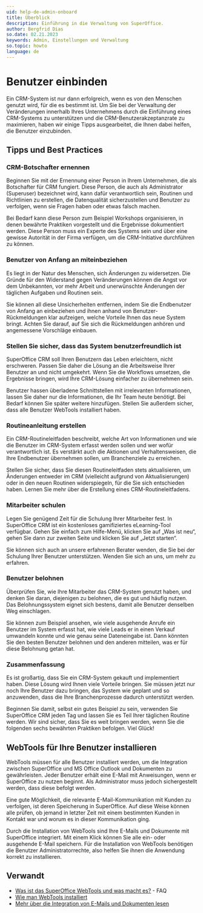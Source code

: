 ```yaml
---
uid: help-de-admin-onboard
title: Überblick
description: Einführung in die Verwaltung von SuperOffice.
author: Bergfrid Dias
so.date: 02.21.2023
keywords: Admin, Einstellungen und Verwaltung
so.topic: howto
language: de
---
```

# Benutzer einbinden

Ein CRM-System ist nur dann erfolgreich, wenn es von den Menschen genutzt wird, für die es bestimmt ist. Um Sie bei der Verwaltung der Veränderungen innerhalb Ihres Unternehmens durch die Einführung eines CRM-Systems zu unterstützen und die CRM-Benutzerakzeptanzrate zu maximieren, haben wir einige Tipps ausgearbeitet, die Ihnen dabei helfen, die Benutzer einzubinden.

## Tipps und Best Practices

### CRM-Botschafter ernennen

Beginnen Sie mit der Ernennung einer Person in Ihrem Unternehmen, die als Botschafter für CRM fungiert. Diese Person, die auch als Administrator (Superuser) bezeichnet wird, kann dafür verantwortlich sein, Routinen und Richtlinien zu erstellen, die Datenqualität sicherzustellen und Benutzer zu verfolgen, wenn sie Fragen haben oder etwas falsch machen.

Bei Bedarf kann diese Person zum Beispiel Workshops organisieren, in denen bewährte Praktiken vorgestellt und die Ergebnisse dokumentiert werden. Diese Person muss ein Experte des Systems sein und über eine gewisse Autorität in der Firma verfügen, um die CRM-Initiative durchführen zu können.

### Benutzer von Anfang an miteinbeziehen

Es liegt in der Natur des Menschen, sich Änderungen zu widersetzen. Die Gründe für den Widerstand gegen Veränderungen können die Angst vor dem Unbekannten, vor mehr Arbeit und unerwünschte Änderungen der täglichen Aufgaben und Routinen sein.

Sie können all diese Unsicherheiten entfernen, indem Sie die Endbenutzer von Anfang an einbeziehen und ihnen anhand von Benutzer-Rückmeldungen klar aufzeigen, welche Vorteile Ihnen das neue System bringt. Achten Sie darauf, auf Sie sich die Rückmeldungen anhören und angemessene Vorschläge einbauen.

### Stellen Sie sicher, dass das System benutzerfreundlich ist

SuperOffice CRM soll Ihren Benutzern das Leben erleichtern, nicht erschweren. Passen Sie daher die Lösung an die Arbeitsweise Ihrer Benutzer an und nicht umgekehrt. Wenn Sie die Workflows umsetzen, die Ergebnisse bringen, wird Ihre CRM-Lösung einfacher zu übernehmen sein.

Benutzer hassen überladene Schnittstellen mit irrelevanten Informationen, lassen Sie daher nur die Informationen, die Ihr Team heute benötigt. Bei Bedarf können Sie später weitere hinzufügen. Stellen Sie außerdem sicher, dass alle Benutzer WebTools installiert haben.

### Routineanleitung erstellen

Ein CRM-Routineleitfaden beschreibt, welche Art von Informationen und wie die Benutzer im CRM-System erfasst werden sollen und wer wofür verantwortlich ist. Es verstärkt auch die Aktionen und Verhaltensweisen, die Ihre Endbenutzer übernehmen sollen, um Branchenziele zu erreichen.

Stellen Sie sicher, dass Sie diesen Routineleitfaden stets aktualisieren, um Änderungen entweder im CRM (vielleicht aufgrund von Aktualisierungen) oder in den neuen Routinen widerspiegeln, für die Sie sich entschieden haben. Lernen Sie mehr über die Erstellung eines CRM-Routineleitfadens.

### Mitarbeiter schulen

Legen Sie genügend Zeit für die Schulung Ihrer Mitarbeiter fest. In SuperOffice CRM ist ein kostenloses gamifiziertes eLearning-Tool verfügbar. Gehen Sie einfach zum Hilfe-Menü, klicken Sie auf „Was ist neu“, gehen Sie dann zur zweiten Seite und klicken Sie auf „Jetzt starten“.

Sie können sich auch an unsere erfahrenen Berater wenden, die Sie bei der Schulung Ihrer Benutzer unterstützen. Wenden Sie sich an uns, um mehr zu erfahren.

### Benutzer belohnen

Überprüfen Sie, wie Ihre Mitarbeiter das CRM-System genutzt haben, und denken Sie daran, diejenigen zu belohnen, die es gut und häufig nutzen. Das Belohnungssystem eignet sich bestens, damit alle Benutzer denselben Weg einschlagen.

Sie können zum Beispiel ansehen, wie viele ausgehende Anrufe ein Benutzer im System erfasst hat, wie viele Leads er in einen Verkauf umwandeln konnte und wie genau seine Dateneingabe ist. Dann könnten Sie den besten Benutzer belohnen und den anderen mitteilen, was er für diese Belohnung getan hat.

### Zusammenfassung

Es ist großartig, dass Sie ein CRM-System gekauft und implementiert haben. Diese Lösung wird Ihnen viele Vorteile bringen. Sie müssen jetzt nur noch Ihre Benutzer dazu bringen, das System wie geplant und so anzuwenden, dass die Ihre Branchenprozesse dadurch unterstützt werden.

Beginnen Sie damit, selbst ein gutes Beispiel zu sein, verwenden Sie SuperOffice CRM jeden Tag und lassen Sie es Teil Ihrer täglichen Routine werden. Wir sind sicher, dass Sie es weit bringen werden, wenn Sie die folgenden sechs bewährten Praktiken befolgen. Viel Glück!

## WebTools für Ihre Benutzer installieren

WebTools müssen für alle Benutzer installiert werden, um die Integration zwischen SuperOffice und MS Office Outlook und Dokumenten zu gewährleisten. Jeder Benutzer erhält eine E-Mail mit Anweisungen, wenn er SuperOffice zu nutzen beginnt. Als Administrator muss jedoch sichergestellt werden, dass diese befolgt werden.

Eine gute Möglichkeit, die relevante E-Mail-Kommunikation mit Kunden zu verfolgen, ist deren Speicherung in SuperOffice. Auf diese Weise können alle prüfen, ob jemand in letzter Zeit mit einem bestimmten Kunden in Kontakt war und worum es in dieser Kommunikation ging.

Durch die Installation von WebTools sind Ihre E-Mails und Dokumente mit SuperOffice integriert. Mit einem Klick können Sie alle ein- oder ausgehende E-Mail speichern. Für die Installation von WebTools benötigen die Benutzer Administratorrechte, also helfen Sie ihnen die Anwendung korrekt zu installieren.

## Verwandt

* [Was ist das SuperOffice WebTools und was macht es?][1] - FAQ
* [Wie man WebTools installiert][2]
* [Mehr über die Integration von E-Mails und Dokumenten lesen][3]

<!-- Referenced links -->
[1]: https://community.superoffice.com/no/support-faqs/faq/what-is-superoffice-web-tools-and-what-does-it-do/
[2]: ../../webtools/learn/install.md
[3]: https://community.superoffice.com/en/learning/best-practices-tips/standard-crm/web-tools-work-faster-with-email-and-documents/

<!-- Referenced images -->

